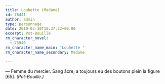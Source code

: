 ```yaml
---
title: Louhette (Madame)
id: 76441
author: admin
type: personnage
date: 2010-03-10T10:37:22+00:00
excerpt: Pot-Bouille
rm_character_novel:
  - 75940
rm_character_name_main: 'Louhette '
rm_character_name_secondary: Madame

---
```

— Femme du mercier. Sang âcre, a toujours eu des boutons plein la figure [65]. _(Pot-Bouille.)_